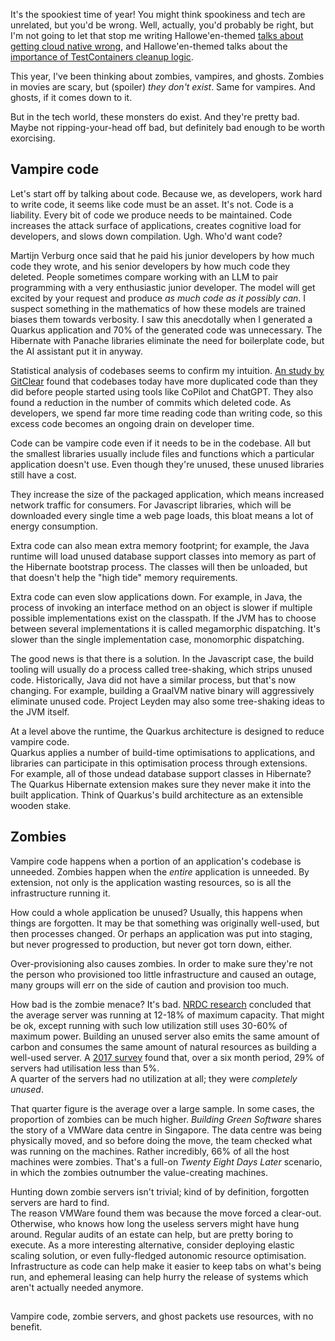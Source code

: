 It's the spookiest time of year! 
You might think spookiness and tech are unrelated, but you'd be wrong. 
Well, actually, you'd probably be right, but I'm not going to let that stop me writing Hallowe'en-themed [talks about getting cloud native wrong](blood-curdling-tales-of-microservices-misadventure-devops-dread-and-grisly-governance-software-circus), and Hallowe'en-themed talks about the [importance of TestContainers cleanup logic](death-and-software).

This year, I've been thinking about zombies, vampires, and ghosts.
Zombies in movies are scary, but (spoiler) _they don't exist_. 
Same for vampires.
And ghosts, if it comes down to it. 

But in the tech world, these monsters do exist. 
And they're pretty bad. 
Maybe not ripping-your-head off bad, but definitely bad enough to be worth exorcising.

## Vampire code

Let's start off by talking about code. 
Because we, as developers, work hard to write code, it seems like code must be an asset.
It's not. 
Code is a liability. Every bit of code we produce needs to be maintained.
Code increases the attack surface of applications, creates cognitive load for developers, and slows down compilation. Ugh. Who'd want code?

Martijn Verburg once said that he paid his junior developers by how much code they wrote, and his senior developers by how much code they deleted. 
People sometimes compare working with an LLM to pair programming with a very enthusiastic junior developer. 
The model will get excited by your request and produce _as much code as it possibly can_. 
I suspect something in the mathematics of how these models are trained biases them towards verbosity. I saw this anecdotally when I generated a Quarkus application and 70% of the generated code was unnecessary. 
The Hibernate with Panache libraries eliminate the need for boilerplate code, but the AI assistant put it in anyway. 

Statistical analysis of codebases seems to confirm my intuition. [An study by GitClear](https://www.gitclear.com/coding_on_copilot_data_shows_ais_downward_pressure_on_code_quality) found that codebases today have more duplicated code than they did before people started using tools like CoPilot and ChatGPT. 
They also found a reduction in the number of commits which deleted code. 
 As developers, we spend far more time reading code than writing code, so this excess code becomes an ongoing drain on developer time. 

Code can be vampire code even if it needs to be in the codebase. 
All but the smallest libraries usually include files and functions which a particular application doesn't use. 
Even though they're unused, these unused libraries still have a cost. 

They increase the size of the packaged application, which means increased network traffic for consumers. 
For Javascript libraries, which will be downloaded every single time a web page loads, this bloat means a lot of energy consumption. 

Extra code can also mean extra memory footprint; for example, the Java runtime will load unused database support classes into memory as part of the Hibernate bootstrap process. The classes will then be unloaded, but that doesn't help the "high tide" memory requirements. 

Extra code can even slow applications down. For example, in Java, the process of invoking an interface method on an object is slower if multiple possible implementations exist on the classpath. 
If the JVM has to choose between several implementations it is called megamorphic dispatching. 
It's slower than the single implementation case, monomorphic dispatching. 

The good news is that there is a solution. In the Javascript case, the build tooling will usually do a process called tree-shaking, which strips unused code. 
Historically, Java did not have a similar process, but that's now changing.
For example, building a GraalVM native binary will aggressively eliminate unused code. 
Project Leyden may also some tree-shaking ideas to the JVM itself. 

At a level above the runtime, the Quarkus architecture is designed to reduce vampire code.  
Quarkus applies a number of build-time optimisations to applications, and libraries can participate in this optimisation process through extensions.  
For example, all of those undead database support classes in Hibernate? 
The Quarkus Hibernate extension makes sure they never make it into the built application. 
Think of Quarkus's build architecture as an extensible wooden stake.
 
## Zombies

Vampire code happens when a portion of an application's codebase is unneeded. 
Zombies happen when the _entire_ application is unneeded. 
By extension, not only is the application wasting resources, so is all the infrastructure running it. 

How could a whole application be unused? 
Usually, this happens when things are forgotten. 
It may be that something was originally well-used, but then processes changed. 
Or perhaps an application was put into staging, but never progressed to production, but never got torn down, either. 

Over-provisioning also causes zombies. 
In order to make sure they're not the person who provisioned too little infrastructure and caused an outage, many groups will err on the side of caution and provision too much. 

How bad is the zombie menace?
It's bad. 
[NRDC research](https://www.nrdc.org/sites/default/files/data-center-efficiency-assessment-IB.pdf) concluded that the average server was running at 12-18% of maximum capacity. 
That might be ok, except running with such low utilization still uses 30-60% of maximum power. 
Building an unused server also emits the same amount of carbon and consumes the same amount of natural resources as building a well-used server.
A [2017 survey](https://www.anthesisgroup.com/wp-content/uploads/2019/11/Comatose-Servers-Redux-2017.pdf) found that, over a six month period, 29% of servers had utilisation less than 5%.   
A quarter of the servers had no utilization at all; they were _completely unused_. 

That quarter figure is the average over a large sample. In some cases, the proportion of zombies can be much higher. 
_Building Green Software_ shares the story of a VMWare data centre in Singapore. 
The data centre was being physically moved, and so before doing the move, the team checked what was running on the machines. 
Rather incredibly, 66% of all the host machines were zombies. That's a full-on _Twenty Eight Days Later_ scenario, in which the zombies outnumber the value-creating machines.

Hunting down zombie servers isn't trivial; kind of by definition, forgotten servers are hard to find.  
The reason VMWare found them was because the move forced a clear-out. 
Otherwise, who knows how long the useless servers might have hung around. 
Regular audits of an estate can help, but are pretty boring to execute.
As a more interesting alternative, consider deploying elastic scaling solution, or even fully-fledged autonomic resource optimisation. 
Infrastructure as code can help make it easier to keep tabs on what's being run, and ephemeral leasing can help hurry the release of systems which aren't actually needed anymore.

## 

Vampire code, zombie servers, and ghost packets use resources, with no benefit. 